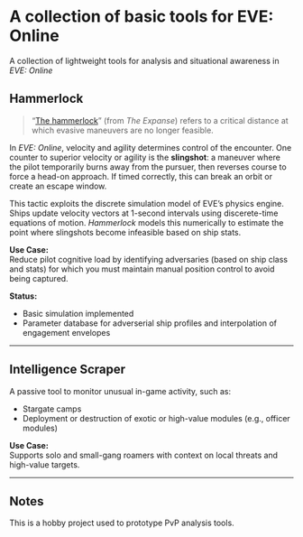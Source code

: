 # A collection of basic tools for EVE: Online

A collection of lightweight tools for analysis and situational awareness in *EVE: Online*

## Hammerlock

> “[The hammerlock](https://youtu.be/P2iGCgIytO4?t=67)” (from *The Expanse*) refers to a critical distance at which evasive maneuvers are no longer feasible.

In *EVE: Online*, velocity and agility determines control of the encounter. One counter to superior velocity or agility is the **slingshot**: a maneuver where the pilot temporarily burns away from the pursuer, then reverses course to force a head-on approach. If timed correctly, this can break an orbit or create an escape window.

This tactic exploits the discrete simulation model of EVE’s physics engine. Ships update velocity vectors at 1-second intervals using discerete-time equations of motion. *Hammerlock* models this numerically to estimate the point where slingshots become infeasible based on ship stats.

**Use Case:**  
Reduce pilot cognitive load by identifying adversaries (based on ship class and stats) for which you must maintain manual position control to avoid being captured.

**Status:**  
- Basic simulation implemented 
- Parameter database for adverserial ship profiles and interpolation of engagement envelopes

---

## Intelligence Scraper

A passive tool to monitor unusual in-game activity, such as:

- Stargate camps
- Deployment or destruction of exotic or high-value modules (e.g., officer modules)  

**Use Case:**  
Supports solo and small-gang roamers with context on local threats and high-value targets.

---

## Notes

This is a hobby project used to prototype PvP analysis tools.
